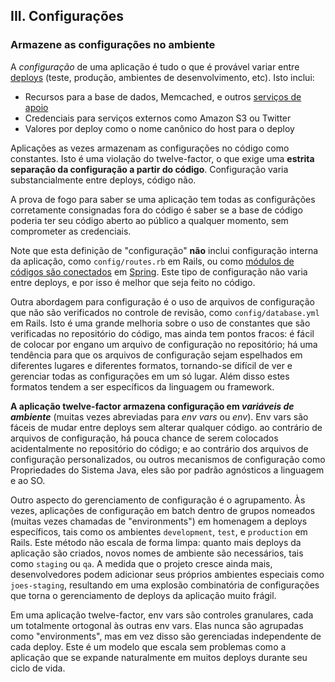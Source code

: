 ## III. Configurações
### Armazene as configurações no ambiente

A *configuração* de uma aplicação é tudo o que é provável variar entre [deploys](/codebase) (teste, produção, ambientes de desenvolvimento, etc). Isto inclui:

* Recursos para a base de dados, Memcached, e outros [serviços de apoio](/backing-services)
* Credenciais para serviços externos como Amazon S3 ou Twitter
* Valores por deploy como o nome canônico do host para o deploy

Aplicações as vezes armazenam as configurações no código como constantes. Isto é uma violação do twelve-factor, o que exige uma **estrita separação da configuração a partir do código**. Configuração varia substancialmente entre deploys, código não.

A prova de fogo para saber se uma aplicação tem todas as configurãções corretamente consignadas fora do código é saber se a base de código poderia ter seu código aberto ao público a qualquer momento, sem comprometer as credenciais.

Note que esta definição de "configuração" **não** inclui configuração interna da aplicação, como `config/routes.rb` em Rails, ou como [módulos de códigos são conectados](http://static.springsource.org/spring/docs/2.5.x/reference/beans.html) em [Spring](http://www.springsource.org/). Este tipo de configuração não varia entre deploys, e por isso é melhor que seja feito no código.

Outra abordagem para configuração é o uso de arquivos de configuração que não são verificados no controle de revisão, como `config/database.yml` em Rails. Isto é uma grande melhoria sobre o uso de constantes que são verificadas no repositório do código, mas ainda tem pontos fracos: é fácil de colocar por engano um arquivo de configuração no repositório; há uma tendência para que os arquivos de configuração sejam espelhados em diferentes lugares e diferentes formatos, tornando-se difícil de ver e gerenciar todas as configurações em um só lugar. Além disso estes formatos tendem a ser específicos da linguagem ou framework.

**A aplicação twelve-factor armazena configuração em *variáveis de ambiente*** (muitas vezes abreviadas para *env vars* ou *env*). Env vars são fáceis de mudar entre deploys sem alterar qualquer código. ao contrário de arquivos de configuração, há pouca chance de serem colocados acidentalmente no repositório do código; e ao contrário dos arquivos de configuração personalizados, ou outros mecanismos de configuração como Propriedades do Sistema Java, eles são por padrão agnósticos a linguagem e ao SO. 

Outro aspecto do gerenciamento de configuração é o agrupamento. Às vezes, aplicações de configuração em batch dentro de grupos nomeados (muitas vezes chamadas de "environments") em homenagem a deploys específicos, tais como os ambientes `development`, `test`, e `production` em Rails. Este método não escala de forma limpa: quanto mais deploys da aplicação são criados, novos nomes de ambiente são necessários, tais como `staging` ou `qa`. A medida que o projeto cresce ainda mais, desenvolvedores podem adicionar seus próprios ambientes especiais como `joes-staging`, resultando em uma explosão combinatória de configurações que torna o gerenciamento de deploys da aplicação muito frágil.

Em uma aplicação twelve-factor, env vars são controles granulares, cada um totalmente ortogonal às outras env vars. Elas nunca são agrupadas como "environments", mas em vez disso são gerenciadas independente de cada deploy. Este é um modelo que escala sem problemas como a aplicação que se expande naturalmente em muitos deploys durante seu ciclo de vida.
